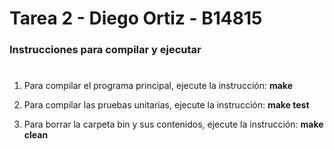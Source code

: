 # Tarea 2 - Diego Ortiz - B14815
### Instrucciones para compilar y ejecutar
#
1. Para compilar el programa principal, ejecute la instrucción: **make**

2. Para compilar las pruebas unitarias, ejecute la instrucción: **make test**

3. Para borrar la carpeta bin y sus contenidos, ejecute la instrucción: **make clean**